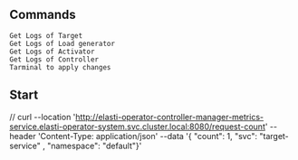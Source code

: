 ## Commands

```
Get Logs of Target
Get Logs of Load generator 
Get Logs of Activator
Get Logs of Controller 
Tarminal to apply changes
```

## Start 



// curl --location 'http://elasti-operator-controller-manager-metrics-service.elasti-operator-system.svc.cluster.local:8080/request-count' --header 'Content-Type: application/json' --data '{	"count": 1, "svc": "target-service" , "namespace": "default"}'
